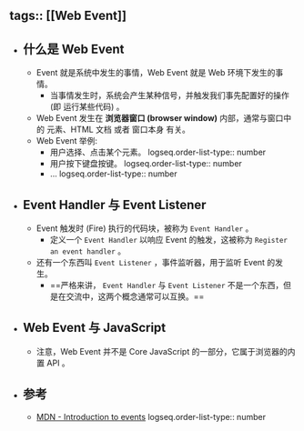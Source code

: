 tags:: [[Web Event]]
---

- ## 什么是 Web Event
	- Event 就是系统中发生的事情，Web Event 就是 Web 环境下发生的事情。
		- 当事情发生时，系统会产生某种信号，并触发我们事先配置好的操作 (即 运行某些代码) 。
	- Web Event 发生在 **浏览器窗口 (browser window)** 内部，通常与窗口中的 元素、HTML 文档 或者 窗口本身 有关。
	- Web Event 举例:
		- 用户选择、点击某个元素。
		  logseq.order-list-type:: number
		- 用户按下键盘按键。
		  logseq.order-list-type:: number
		- ...
		  logseq.order-list-type:: number
- ## Event Handler 与 Event Listener
	- Event 触发时 (Fire) 执行的代码块，被称为 `Event Handler` 。
		- 定义一个 `Event Handler` 以响应 Event 的触发，这被称为 `Register an event handler` 。
	- 还有一个东西叫 `Event Listener` ，事件监听器，用于监听 Event 的发生。
		- ==严格来讲， `Event Handler` 与 `Event Listener` 不是一个东西，但是在交流中，这两个概念通常可以互换。==
- ## Web Event 与 JavaScript
	- 注意，Web Event 并不是 Core JavaScript 的一部分，它属于浏览器的内置 API 。
- ## 参考
	- [MDN - Introduction to events](https://developer.mozilla.org/en-US/docs/Learn_web_development/Core/Scripting/Events#an_example_handling_a_click_event)
	  logseq.order-list-type:: number